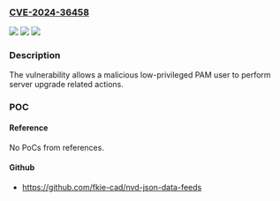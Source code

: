 ### [CVE-2024-36458](https://cve.mitre.org/cgi-bin/cvename.cgi?name=CVE-2024-36458)
![](https://img.shields.io/static/v1?label=Product&message=Symantec%20Privileged%20Access%20Management&color=blue)
![](https://img.shields.io/static/v1?label=Version&message=%3D%204.1.0%20-%204.1.7%20&color=brighgreen)
![](https://img.shields.io/static/v1?label=Vulnerability&message=n%2Fa&color=brighgreen)

### Description

The vulnerability allows a malicious low-privileged PAM user to perform server upgrade related actions.

### POC

#### Reference
No PoCs from references.

#### Github
- https://github.com/fkie-cad/nvd-json-data-feeds


